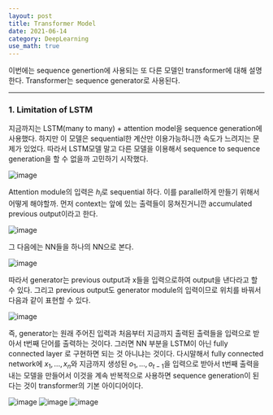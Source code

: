 ```yaml
---
layout: post
title: Transformer Model
date: 2021-06-14
category: DeepLearning
use_math: true
---
```


이번에는 sequence genertion에 사용되는 또 다른 모델인 transformer에 대해 설명한다. Transformer는 sequence generator로 사용된다. 

---
### 1. Limitation of LSTM

지금까지는 LSTM(many to many) + attention model을 sequence generation에 사용했다. 하지만 이 모델은 sequential한 계산만 이용가능하니깐 속도가 느려지는 문제가 있었다. 따라서 LSTM모델 말고 다른 모델을 이용해서 sequence to sequence generation을 할 수 없을까 고민하기 시작했다.

![image](https://user-images.githubusercontent.com/61526722/121780101-cd70de00-cbd9-11eb-892f-b821ce5b5b54.png)

Attention module의 입력은 $h_{i}$로 sequential 하다. 이를 parallel하게 만들기 위해서 어떻게 해야할까. 먼저 context는 앞에 있는 출력들이 뭉쳐진거니깐 accumulated previous output이라고 한다. 

![image](https://user-images.githubusercontent.com/61526722/121780253-7e777880-cbda-11eb-81e5-0ba7fa47eece.png)

그 다음에는 NN들을 하나의 NN으로 본다. 

![image](https://user-images.githubusercontent.com/61526722/121780281-92bb7580-cbda-11eb-94b0-593076647ba7.png)

따라서 generator는 previous output과 x들을 입력으로하여 output을 낸다라고 할 수 있다. 그리고 previous output도 generator module의 입력이므로 위치를 바꿔서 다음과 같이 표현할 수 있다. 

![image](https://user-images.githubusercontent.com/61526722/121780363-e201a600-cbda-11eb-81c5-74b1b02f08b8.png)

즉, generator는 원래 주어진 입력과 처음부터 지금까지 출력된 출력들을 입력으로 받아서 t번째 단어를 출력하는 것이다. 그러면 NN 부분을 LSTM이 아닌 fully connected layer 로 구현하면 되는 것 아니냐는 것이다. 다시말해서  fully connected network에 $x_{1}, ..., x_{n}$와 지금까지 생성된 $o_{1}, ..., o_{t-1}$을 입력으로 받아서 t번째 출력을 내는 모델을 만들어서 이것을 계속 반복적으로 사용하면 sequence generation이 된다는 것이 transformer의 기본 아이디어이다. 

![image](https://user-images.githubusercontent.com/61526722/121780547-d1056480-cbdb-11eb-877d-80c9c05c5f29.png)
![image](https://user-images.githubusercontent.com/61526722/121780550-d367be80-cbdb-11eb-8a75-01d661c567e6.png)
![image](https://user-images.githubusercontent.com/61526722/121780552-d5ca1880-cbdb-11eb-8b0a-547c197d3383.png)




